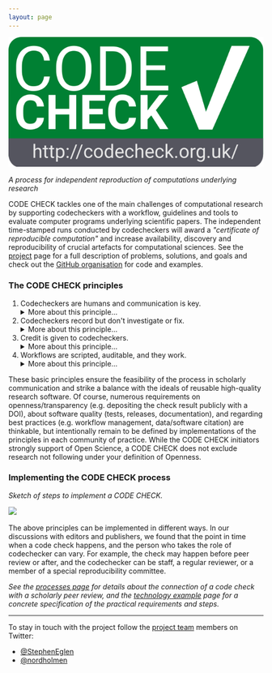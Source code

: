 ```yaml
---
layout: page
---
```


<img src="img/codecheck_logo.svg" alt="CODE CHECK logo" />

_A process for independent reproduction of computations underlying research_

CODE CHECK tackles one of the main challenges of computational research by supporting codecheckers with a workflow, guidelines and tools to evaluate computer programs underlying scientific papers.
The independent time-stamped runs conducted by codecheckers will award a _"certificate of reproducible computation"_ and increase availability, discovery and reproducibility of crucial artefacts for computational sciences.
See the [project](/project/) page for a full description of problems, solutions, and goals and check out the [GitHub organisation](https://github.com/codecheckers) for code and examples.

### The CODE CHECK principles

1. <span class="principle">Codecheckers are humans and communication is key.</span>
   <details>
   <summary>More about this principle...</summary>
   The priority in all documentation and metadata is that a human codechecker can understand them.
   The codechecker is _not_ making a scientific judgement.
   It is also close to impossible to make a codecheck blind.
   Therefore a CODE CHECK must not be anonymised must provide a two-way means of communication between author and codechecker.
   Codecheckers are supported by formal metadata, automation, and reproducibility infrastructure, yet the check shall not rely on them.
   Codechecks may be conducted by existing stakeholders in the submission process (e.g., a reviewer), but may also be handled with new roles and by people underrepresented in classic peer-review, such as early career resarchers (ECRs) or resarch software engineers (RSEs).
   </details>
1. <span class="principle">Codecheckers record but don't investigate or fix.</span>
   <details>
   <summary>More about this principle...</summary>
   A codechecker is _not_ required to fix workflows, but to document the given state of documentation and executability.
   Of course, given a level of interested and skills, a codechecker may go beyond simple small fixes and actively collaborate with an authow to create a better research output.
   _Codechecker take the pictures at a crime scene, they do not hunt the murderer._
   </details>
1. <span class="principle">Credit is given to codecheckers.</span>
   <details>
   <summary>More about this principle...</summary>
   </details>
1. <span class="principle">Workflows are scripted, auditable, and they work.</span>
   <details>
   <summary>More about this principle...</summary>
   Common sense and a collaborative process are the main drivers behind the level of documentation, the degree of openness, and the amount of data that is checked, but the minimal requirement is that the codechecker validates the workflow submitted by the authors.
   Being executed once means that a detailed investigation may occur at a later time.
   </details>

These basic principles ensure the feasibility of the process in scholarly communication and strike a balance with the ideals of reusable high-quality research software.
Of course, numerous requirements on openness/transparency (e.g. depositing the check result publicly with a DOI), about software quality (tests, releases, documentation), and regarding best practices (e.g. workflow management, data/software citation) are thinkable, but intentionally remain to be defined by implementations of the principles in each community of practice.
While the CODE CHECK initiators strongly support of Open Science, a CODE CHECK does not exclude research not following under your definition of Openness.

### Implementing the CODE CHECK process

_Sketch of steps to implement a CODE CHECK._

<img src="https://docs.google.com/drawings/d/e/2PACX-1vQ02PwUmSs2mCpGh1b9rqI9b6yk8uIVX2RyCj3ac9W2U7quzQHFVJpQtrOxg1eqLrLMD6174PjDfCEq/pub?w=767&amp;h=410">

The above principles can be implemented in different ways.
In our discussions with editors and publishers, we found that the point in time when a code check happens, and the person who takes the role of codechecker can vary.
For example, the check may happen before peer review or after, and the codechecker can be staff, a regular reviewer, or a member of a special reproducibility committee.

_See the [processes page](process) for details about the connection of a code check with a scholarly peer review, and the [technology example](techexample) page for a concrete specification of the practical requirements and steps._

------

To stay in touch with the project follow the [project team](team) members on Twitter:

- [@StephenEglen](https://twitter.com/StephenEglen)
- [@nordholmen](https://twitter.com/nordholmen)
